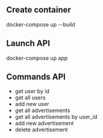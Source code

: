 ## Create container 

docker-compose up --build


## Launch API
docker-compose up app


## Commands API

- get user by id 
- get all users
- add new user
- get all advertisements
- get all advertisements by user_id
- add new advertisement
- delete advertisement